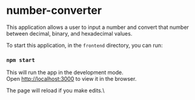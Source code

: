 # number-converter
This application allows a user to input a number and convert that number between decimal, binary, and hexadecimal values.

To start this application, in the `frontend` directory, you can run:

### `npm start`

This will run the app in the development mode.\
Open [http://localhost:3000](http://localhost:3000) to view it in the browser.

The page will reload if you make edits.\

